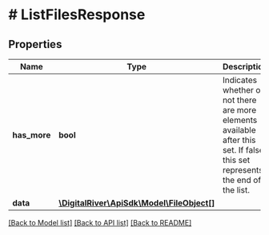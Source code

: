 # # ListFilesResponse

## Properties

Name | Type | Description | Notes
------------ | ------------- | ------------- | -------------
**has_more** | **bool** | Indicates whether or not there are more elements available after this set. If false this set represents the end of the list. | [optional]
**data** | [**\DigitalRiver\ApiSdk\Model\FileObject[]**](FileObject.md) |  | [optional]

[[Back to Model list]](../../README.md#models) [[Back to API list]](../../README.md#endpoints) [[Back to README]](../../README.md)
